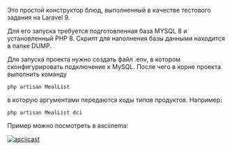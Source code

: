 Это простой конструктор блюд, выполненный в качестве тестового задания на Laravel 9.

Для его запуска требуется подготовленная база MYSQL 8 и установленный PHP 8. Скрипт для наполнения базы данными находится в папке DUMP.

Для запуска проекта нужно создать файл .env, в котором сконфигурировать подключение к MySQL. 
После чего в корне проекта выполнить команду

`php artisan MealList` 

в которую аргументами передаются коды типов продуктов. Например:

`php artisan MealList dci`

Пример можно посмотреть в asciinema:

   [![asciicast](https://asciinema.org/a/nR9uajxxh3f3IuWJFkEZsEZjN.png)](https://asciinema.org/a/nR9uajxxh3f3IuWJFkEZsEZjN)

